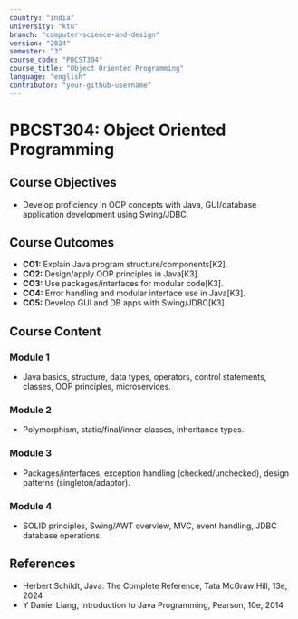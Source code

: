 ```yaml
---
country: "india"
university: "ktu"
branch: "computer-science-and-design"
version: "2024"
semester: "3"
course_code: "PBCST304"
course_title: "Object Oriented Programming"
language: "english"
contributor: "your-github-username"
---
```


# PBCST304: Object Oriented Programming

## Course Objectives
* Develop proficiency in OOP concepts with Java, GUI/database application development using Swing/JDBC.

## Course Outcomes
* **CO1:** Explain Java program structure/components[K2].
* **CO2:** Design/apply OOP principles in Java[K3].
* **CO3:** Use packages/interfaces for modular code[K3].
* **CO4:** Error handling and modular interface use in Java[K3].
* **CO5:** Develop GUI and DB apps with Swing/JDBC[K3].

## Course Content

### Module 1
* Java basics, structure, data types, operators, control statements, classes, OOP principles, microservices.

### Module 2
* Polymorphism, static/final/inner classes, inheritance types.

### Module 3
* Packages/interfaces, exception handling (checked/unchecked), design patterns (singleton/adaptor).

### Module 4
* SOLID principles, Swing/AWT overview, MVC, event handling, JDBC database operations.

## References
- Herbert Schildt, Java: The Complete Reference, Tata McGraw Hill, 13e, 2024
- Y Daniel Liang, Introduction to Java Programming, Pearson, 10e, 2014
